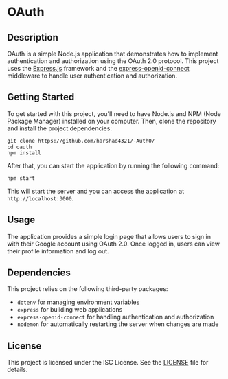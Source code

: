 # OAuth

## Description
OAuth is a simple Node.js application that demonstrates how to implement authentication and authorization using the OAuth 2.0 protocol. This project uses the [Express.js](https://expressjs.com/) framework and the [express-openid-connect](https://github.com/auth0/express-op) middleware to handle user authentication and authorization.

## Getting Started
To get started with this project, you'll need to have Node.js and NPM (Node Package Manager) installed on your computer. Then, clone the repository and install the project dependencies:

`git clone https://github.com/harshad4321/-Auth0/` <br>
`cd oauth` <br>
`npm install `<br>

After that, you can start the application by running the following command:

`npm start`


This will start the server and you can access the application at `http://localhost:3000`.

## Usage
The application provides a simple login page that allows users to sign in with their Google account using OAuth 2.0. Once logged in, users can view their profile information and log out.

## Dependencies
This project relies on the following third-party packages:

- `dotenv` for managing environment variables
- `express` for building web applications
- `express-openid-connect` for handling authentication and authorization
- `nodemon` for automatically restarting the server when changes are made

## License
This project is licensed under the ISC License. See the [LICENSE](LICENSE) file for details.
